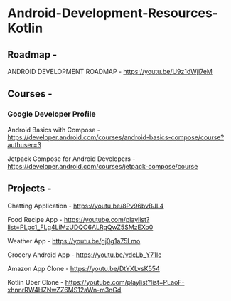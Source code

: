 # Android-Development-Resources-Kotlin

## Roadmap - 

ANDROID DEVELOPMENT ROADMAP - https://youtu.be/U9z1dWjI7eM 

## Courses -

### Google Developer Profile
Android Basics with Compose - https://developer.android.com/courses/android-basics-compose/course?authuser=3 

Jetpack Compose for Android Developers - https://developer.android.com/courses/jetpack-compose/course 

## Projects - 

Chatting Application - https://youtu.be/8Pv96bvBJL4 

Food Recipe App -  https://youtube.com/playlist?list=PLpc1_FLg4LiMzUDQO6ALRgQwZ5SMzEXo0 

Weather App - https://youtu.be/gj0g1a75Lmo 

Grocery Android App - https://youtu.be/vdcLb_Y71Ic 

Amazon App Clone - https://youtu.be/DtYXLvsK554 

Kotlin Uber Clone - https://youtube.com/playlist?list=PLaoF-xhnnrRW4HZNwZZ6MS12aWn-m3nGd 
